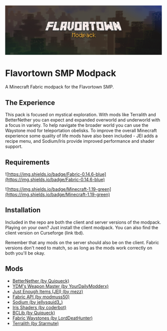 ![thumb](./flavortown-modpack-thumbnail.png)

# Flavortown SMP Modpack
A Minecraft Fabric modpack for the Flavortown SMP.

## The Experience

This pack is focused on mystical exploration. With mods like Terralith and BetterNether you can expect and expanded overworld and underworld with a focus in variety. To help navigate the broader world you can use the Waystone mod for teleportation obelisks. To improve the overall Minecraft experience some quality of life mods have also been included - JEI adds a recipe menu, and Sodium/Iris provide improved performance and shader support.

## Requirements

![https://img.shields.io/badge/Fabric-0.14.6-blue](https://img.shields.io/badge/Fabric-0.14.6-blue)

![https://img.shields.io/badge/Minecraft-1.19-green](https://img.shields.io/badge/Minecraft-1.19-green)

## Installation

Included in the repo are both the client and server versions of the modpack. Playing on your own? Just install the client modpack. You can also find the client version on Curseforge (link tbd). 

Remember that any mods on the server should also be on the client. Fabric versions don't need to match, so as long as the mods work correctly on both you'll be okay.

## Mods

* [BetterNether (by Quiqueck)](https://www.curseforge.com/minecraft/mc-mods/betternether)
* [YDM's Weapon Master (by YourDailyModderx)](https://www.curseforge.com/minecraft/mc-mods/ydms-weapon-master)
* [Just Enough Items (JEI) (by mezz)](https://www.curseforge.com/minecraft/mc-mods/jei)
* [Fabric API (by modmuss50)](https://www.curseforge.com/minecraft/mc-mods/fabric-api)
* [Sodium (by jellysquid3\_)](https://www.curseforge.com/minecraft/mc-mods/sodium)
* [Iris Shaders (by coderbot)](https://www.curseforge.com/minecraft/mc-mods/irisshaders)
* [BCLib (by Quiqueck)](https://www.curseforge.com/minecraft/mc-mods/bclib)
* [Fabric Waystones (by LordDeatHunter)](https://www.curseforge.com/minecraft/mc-mods/fabric-waystones)
* [Terralith (by Starmute)](https://www.curseforge.com/minecraft/mc-mods/terralith)
